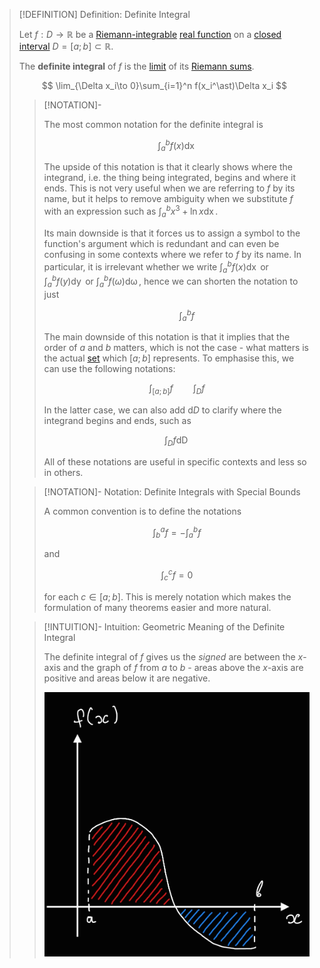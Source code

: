 >[!DEFINITION] Definition: Definite Integral
>
>Let $f: D \to \mathbb{R}$ be a [Riemann-integrable](Riemann-integrability.md) [real function](../../Real%20Functions/Real%20Function.md) on a [closed interval](../../../../../Set%20Theory/Ordering/Intervals.md) $D = [a;b] \subset \mathbb{R}$.
>
>The **definite integral** of $f$ is the [limit](../../Real%20Functions/Limits%20of%20Functions/Limit%20of%20a%20Function.md) of its [Riemann sums](Riemann%20Sum.md).
>
>$$
>\lim_{\Delta x_i\to 0}\sum_{i=1}^n f(x_i^\ast)\Delta x_i
>$$
>
>>[!NOTATION]-
>>
>>The most common notation for the definite integral is
>>
>>$$
>>\int_a^b f(x) \mathop{\mathrm{d}x}
>>$$
>>
>>The upside of this notation is that it clearly shows where the integrand, i.e. the thing being integrated, begins and where it ends. This is not very useful when we are referring to $f$ by its name, but it helps to remove ambiguity when we substitute $f$ with an expression such as $\displaystyle \int_a^b x^3 + \ln x \mathop{\mathrm{d}x}$.
>>
>>Its main downside is that it forces us to assign a symbol to the function's argument which is redundant and can even be confusing in some contexts where we refer to $f$ by its name. In particular, it is irrelevant whether we write $\displaystyle \int_a^b f(x) \mathop{\mathrm{d}x}$ or $\displaystyle \int_a^b f(y) \mathop{\mathrm{d}y}$ or $\displaystyle \int_a^b f(\omega) \mathop{\mathrm{d}\omega}$, hence we can shorten the notation to just
>>
>>$$
>>\qquad \int_a^b f
>>$$
>>
>>The main downside of this notation is that it implies that the order of $a$ and $b$ matters, which is not the case - what matters is the actual [set](../../../../../Set%20Theory/Set.md) which $[a;b]$ represents. To emphasise this, we can use the following notations:
>>
>>$$
>>\int_{[a;b]} f \qquad \int_D f
>>$$
>>
>>In the latter case, we can also add $\mathrm{d}D$ to clarify where the integrand begins and ends, such as
>>
>>$$
>>\int_D f \mathop{\mathrm{d}D}
>>$$
>>
>>All of these notations are useful in specific contexts and less so in others.
>>
>
>>[!NOTATION]- Notation: Definite Integrals with Special Bounds
>>
>>A common convention is to define the notations
>>
>>$$
>>\int_b^a f = -\int_a^b f
>>$$
>>
>>and
>>
>>$$
>>\int_c^c f = 0
>>$$
>>
>>for each $c \in [a;b]$. This is merely notation which makes the formulation of many theorems easier and more natural.
>>
>
>>[!INTUITION]- Intuition: Geometric Meaning of the Definite Integral
>>
>>The definite integral of $f$ gives us the *signed* are between the $x$-axis and the graph of $f$ from $a$ to $b$ - areas above the $x$-axis are positive and areas below it are negative.
>>
>>![Definite Integral](Resources/Definite%20Integral.png)
>